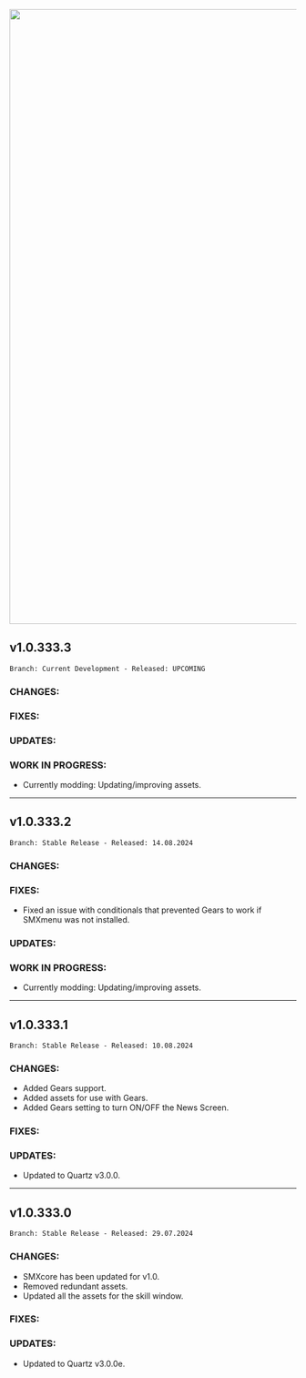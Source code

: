 <p align="center">
  <img src="https://7dtd-community.s3.us-east-2.amazonaws.com/monthly_2022_01/a20_banner_forum.png.35ab78c870a912989f716f892c664a60.png" width="1080" title="SMX">
</p>

## **v1.0.333.3**

`Branch: Current Development - Released: UPCOMING`

### CHANGES:

### FIXES:

### UPDATES:

### WORK IN PROGRESS:
- Currently modding: Updating/improving assets.


---


## **v1.0.333.2**

`Branch: Stable Release - Released: 14.08.2024`

### CHANGES:

### FIXES:
- Fixed an issue with conditionals that prevented Gears to work if SMXmenu was not installed.

### UPDATES:

### WORK IN PROGRESS:
- Currently modding: Updating/improving assets.


---


## **v1.0.333.1**

`Branch: Stable Release - Released: 10.08.2024`

### CHANGES:
- Added Gears support.
- Added assets for use with Gears.
- Added Gears setting to turn ON/OFF the News Screen.

### FIXES:

### UPDATES:
- Updated to Quartz v3.0.0.


---


## **v1.0.333.0**

`Branch: Stable Release - Released: 29.07.2024`

### CHANGES:
- SMXcore has been updated for v1.0.
- Removed redundant assets.
- Updated all the assets for the skill window.

### FIXES:

### UPDATES:
- Updated to Quartz v3.0.0e.

